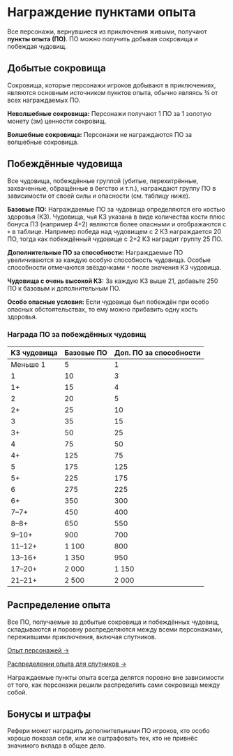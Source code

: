# Награждение пунктами опыта

Все персонажи, вернувшиеся из приключения живыми, получают **пункты опыта (ПО)**. ПО можно получить добывая сокровища и побеждая чудовищ.

## Добытые сокровища

Сокровища, которые персонажи игроков добывают в приключениях, являются основным источником пунктов опыта, обычно являясь ¾ от всех награждаемых ПО.

**Неволшебные сокровища:** Персонажи получают 1 ПО за 1 золотую монету (зм) ценности сокровищ.

**Волшебные сокровища:** Персонажи не награждаются ПО за волшебные сокровища.

## Побеждённые чудовища

Все чудовища, побеждённые группой (убитые, перехитрённые, захваченные, обращённые в бегство и т.п.), награждают группу ПО в зависимости от своей силы и опасности (см. таблицу ниже).

**Базовые ПО:** Награждаемые ПО за чудовища определяются его костью здоровья (КЗ). Чудовища, чья КЗ указана в виде количества кости плюс бонуса ПЗ (например 4+2) являются более опасными и отображаются с `+` в таблице. Например победа над чудовищем с 2 КЗ награждается 20 ПО, тогда как побеждённый чудовище с 2+2 КЗ наградит группу 25 ПО.

**Дополнительные ПО за способности:** Награждаемые ПО увеличиваются за каждую особую способность чудовища. Особые способности отмечаются звёздочками `*` после значения КЗ чудовища.

**Чудовища с очень высокой КЗ:** За каждую КЗ выше 21, добавьте 250 ПО к базовым и дополнительным ПО.

**Особо опасные условия:** Если чудовище был побеждён при особо опасных обстоятельствах, то ему можно прибавить одну кость здоровья.

### Награда ПО за побеждённых чудовищ

| КЗ чудовища | Базовые ПО | Доп. ПО за способности |
| ----------- | ---------- | ---------------------- |
| Меньше 1    | 5          | 1                      |
| 1           | 10         | 3                      |
| 1+          | 15         | 4                      |
| 2           | 20         | 5                      |
| 2+          | 25         | 10                     |
| 3           | 35         | 15                     |
| 3+          | 50         | 25                     |
| 4           | 75         | 50                     |
| 4+          | 125        | 75                     |
| 5           | 175        | 125                    |
| 5+          | 225        | 175                    |
| 6           | 275        | 225                    |
| 6+          | 350        | 300                    |
| 7–7+        | 450        | 400                    |
| 8–8+        | 650        | 550                    |
| 9–10+       | 900        | 700                    |
| 11–12+      | 1 100      | 800                    |
| 13–16+      | 1 350      | 950                    |
| 17–20+      | 2 000      | 1 150                  |
| 21–21+      | 2 500      | 2 000                  |

## Распределение опыта

Все ПО, получаемые за добытые сокровища и побеждённых чудовищ, складываются и поровну распределяются между всеми персонажами, пережившими приключения, включая спутников.

[Опыт персонажей ->](../../characters/advancement/experience)

[Распределении опыта для спутников ->](../../characters/hired-help/retainers#опыт)

Награждаемые пункты опыта всегда делятся поровно вне зависимости от того, как персонажи решили распределить сами сокровища между собой.

## Бонусы и штрафы

Рефери может наградить дополнительными ПО игроков, кто особо хорошо показал себя, или же оштрафовать тех, кто не привнёс значимого вклада в общее дело.
